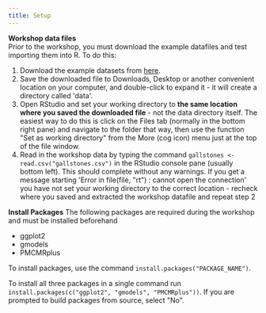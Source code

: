 ```yaml
---
title: Setup
---
```


__Workshop data files__  
Prior to the workshop, you must download the example datafiles and test importing them into R. To do this:
1) Download the example datasets from [here](https://cloudstor.aarnet.edu.au/plus/s/VlOGpIJnaFPl1qd/download). 
2) Save the downloaded file to Downloads, Desktop or another convenient location on your computer, and double-click to expand it - it will create a directory called 'data'.
3) Open RStudio and set your working directory to **the same location where you saved the downloaded file** - not the data directory itself. The easiest way to do this is click on the Files tab (normally in the bottom right pane) and navigate to the folder that way, then use the function "Set as working directory" from the More (cog icon) menu just at the top of the file window.
4) Read in the workshop data by typing the command `gallstones <- read.csv("gallstones.csv")` in the RStudio console pane (usually bottom left). This should complete without any warnings. If you get a message starting 'Error in file(file, "rt") : cannot open the connection' you have not set your working directory to the correct location - recheck where you saved and extracted the workshop datafile and repeat step 2


__Install Packages__
The following packages are required during the workshop and must be installed beforehand
* ggplot2
* gmodels
* PMCMRplus

To install packages, use the command `install.packages("PACKAGE_NAME")`. 

To install all three packages in a single command run `install.packages(c("ggplot2", "gmodels", "PMCMRplus"))`. If you are prompted to build packages from source, select "No".
